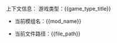上下文信息：
游戏类型：{{game_type_title}}
<!-- @if mod_name -->
- 当前模组名：{{mod_name}}
<!-- @endif -->
<!-- @if file_path -->
- 当前文件路径：{{file_path}}
<!-- @endif -->
